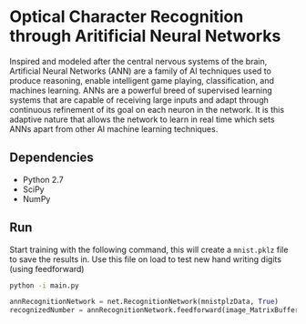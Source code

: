 # Optical Character Recognition through Aritificial Neural Networks
Inspired and modeled after the central nervous systems of the brain, Artificial Neural
Networks (ANN) are a family of AI techniques used to produce reasoning, enable intelligent
game playing, classification, and machines learning. ANNs are a powerful breed of
supervised learning systems that are capable of receiving large inputs and adapt through
continuous refinement of its goal on each neuron in the network. It is this adaptive nature
that allows the network to learn in real time which sets ANNs apart from other AI
machine learning techniques.

## Dependencies
- Python 2.7
- SciPy
- NumPy

## Run
Start training with the following command, this will create a `mnist.pklz` file to save the results in.
Use this file on load to test new hand writing digits (using feedforward)
```sh
python -i main.py 

```
```python
annRecognitionNetwork = net.RecognitionNetwork(mnistplzData, True)
recognizedNumber = annRecognitionNetwork.feedforward(image_MatrixBuffer);
```
